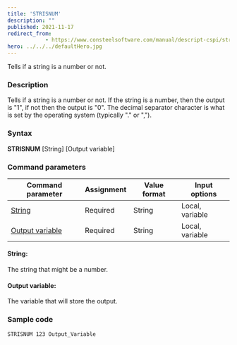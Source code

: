 ```yaml
---
title: 'STRISNUM'
description: ""
published: 2021-11-17
redirect_from: 
            - https://www.consteelsoftware.com/manual/descript-cspi/strisnum/
hero: ../../../defaultHero.jpg
---
```


Tells if a string is a number or not.

### Description

Tells if a string is a number or not. If the string is a number, then the output is "1", if not then the output is "0". The decimal separator character is what is set by the operating system (typically "." or ",").

### Syntax

**STRISNUM** \[String] [Output variable]

### Command parameters

| **Command parameter**               | **Assignment** | **Value format** | **Input options** |
| ----------------------------------- | -------------- | ---------------- | ----------------- |
| [String](#string)                   | Required       | String           | Local, variable   |
| [Output variable](#output-variable) | Required       | String           | Local, variable   |

#### String:
The string that might be a number.

#### Output variable:
The variable that will store the output.

### Sample code

```
STRISNUM 123 Output_Variable
```
